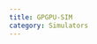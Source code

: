 ```yaml
---
title: GPGPU-SIM
category: Simulators
---
```


<div id="github"></div>
<script>  
getText('https://raw.githubusercontent.com/WheatBeer/posts/master/simulators/gpgpu-sim.md');
</script>
